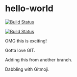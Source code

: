 # hello-world 

[![Build Status](https://semaphoreci.com/api/v1/aalbinclark/hello-world/branches/master/badge.svg)](https://semaphoreci.com/aalbinclark/hello-world)

[![Build Status](https://travis-ci.org/aalbinclark/hello-world.svg?branch=master)](https://travis-ci.org/aalbinclark/hello-world)

OMG this is exciting!

Gotta love GIT.

Adding this from another branch.

Dabbling with Gitmoji.
